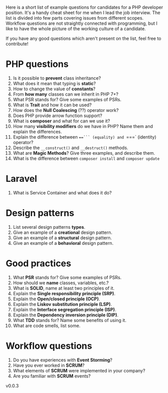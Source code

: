 Here is a short list of example questions for candidates for a PHP developer position. It's a handy cheat sheet for me when I lead the job interview. The list is divided into few parts covering issues from different scopes. Workflow questions are not straightly connected with programming, but I like to have the whole picture of the working culture of a candidate.

If you have any good questions which aren't present on the list, feel free to contribute!

# PHP questions

1. Is it possible to **prevent** class inheritance?
2. What does it mean that typing is **static**?
3. How to change the value of **constants**?
4. From **how many** classes can we inherit in PHP 7+?
5. What PSR stands for? Give some examples of PSRs.
6. What is **Trait** and how it can be used?
7. How does the **Null Coalescing** (??) operator work?
8. Does PHP provide arrow function support?
9. What is **composer** and what for can we use it?
10. How many **visibility modifiers** do we have in PHP? Name them and explain the differences.
11. Explain the difference between `==``` (equality) and `===` (identity) operator?
12. Describe the `__construct()` and `__destruct()` methods.
13. What are **Magic Methods**? Give three examples, and describe them.
14. What is the difference between `composer install` and `composer update`

# Laravel
1. What is Service Container and what does it do?

# Design patterns

1. List several design patterns **types**.
2. Give an example of a **creational** design pattern.
3. Give an example of a **structural** design pattern.
4. Give an example of a **behavioral** design pattern.

# Good practices

1. What **PSR** stands for? Give some examples of PSRs.
2. How should we **name** classes, variables, etc.?
3. What is **SOLID**, name at least two principles of it.
4. Explain the **Single responsibility principle (SRP)**.
5. Explain the **Open/closed principle (OCP)**.
6. Explain the **Liskov substitution principle (LSP)**.
7. Explain the **Interface segregation principle (ISP)**.
8. Explain the **Dependency inversion principle (DIP)**.
9. What **TDD** stands for? Name some benefits of using it.
10. What are code smells, list some.

# Workflow questions

1. Do you have experiences with **Event Storming**?
2. Have you ever worked in **SCRUM**?
3. What elements of **SCRUM** were implemented in your company?
4. Are you familiar with **SCRUM** events?

v0.0.3
